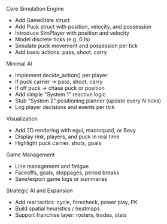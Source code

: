 Core Simulation Engine
- Add GameState struct
- Add Puck struct with position, velocity, and possession
- Introduce SimPlayer with position and velocity
- Model discrete ticks (e.g. 0.1s)
- Simulate puck movement and possession per tick
- Add basic actions: pass, shoot, carry

Minimal AI
- Implement decide_action() per player:
- If puck carrier → pass, shoot, carry
- If off puck → chase puck or position
- Add simple "System 1" reactive logic
- Stub "System 2" positioning planner (update every N ticks)
- Log player decisions and events per tick

Visualization
- Add 2D rendering with egui, macroquad, or Bevy
- Display rink, players, and puck in real time
- Highlight puck carrier, shots, goals

Game Management
- Line management and fatigue
- Faceoffs, goals, stoppages, period breaks
- Save/export game logs or summaries

Strategic AI and Expansion
- Add real tactics: cycle, forecheck, power play, PK
- Build spatial heuristics / heatmaps
- Support franchise layer: rosters, trades, stats
